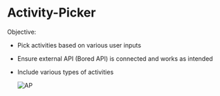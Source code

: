 # Activity-Picker
Objective:
* Pick activities based on various user inputs
* Ensure external API (Bored API) is connected and works as intended
* Include various types of activities

  ![AP](https://github.com/GavinMunrx/Activity-Picker/assets/146036371/500f2c7b-ca83-4297-82e3-da7e3baf1dc1)
